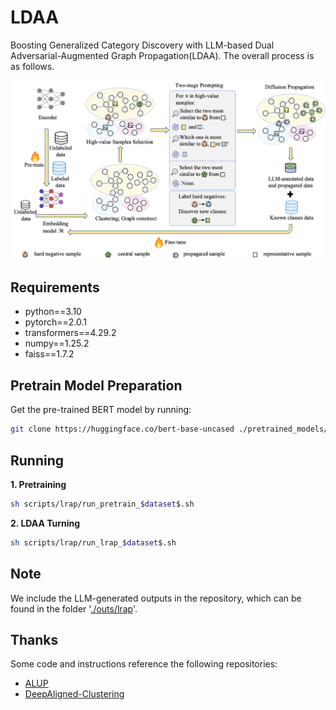 # LDAA
Boosting Generalized Category Discovery with LLM-based Dual Adversarial-Augmented Graph Propagation(LDAA). The overall process is as follows.  

![OVERVIEW](./overview.png)

## Requirements
- python==3.10
- pytorch==2.0.1
- transformers==4.29.2
- numpy==1.25.2
- faiss==1.7.2

## Pretrain Model Preparation

Get the pre-trained BERT model by running:
```bash
git clone https://huggingface.co/bert-base-uncased ./pretrained_models/bert
```

## Running

**1. Pretraining**
```bash
sh scripts/lrap/run_pretrain_$dataset$.sh
```

**2. LDAA Turning**
```bash
sh scripts/lrap/run_lrap_$dataset$.sh 
```

## Note

We include the LLM-generated outputs in the repository, which can be found in the folder '[./outs/lrap](./outs/lrap)'.

## Thanks

Some code and instructions reference the following repositories:
- [ALUP](https://github.com/liangjinggui/ALUP)
- [DeepAligned-Clustering](https://github.com/thuiar/DeepAligned-Clustering)


